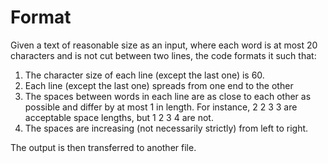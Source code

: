 # Format
Given a text of reasonable size as an input, where each word is at most 20 characters and is not cut between two lines, the code formats it such that:
1. The character size of each line (except the last one) is 60.
2. Each line (except the last one) spreads from one end to the other
3. The spaces between words in each line are as close to each other as possible and differ by at most 1 in length. For instance, 2 2 3 3 are acceptable space lengths, but 1 2 3 4 are not. 
4. The spaces are increasing (not necessarily strictly) from left to right.

The output is then transferred to another file.
